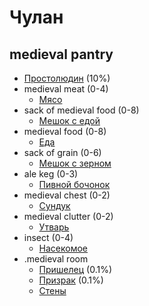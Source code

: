 # Чулан
## medieval pantry

*   [Простолюдин](../people/peasant.md) (10%)
*   medieval meat (0-4)
    *   [Мясо](../items/meat.md)
*   sack of medieval food (0-8)
    *   [Мешок с едой](../items/sack-of-food.md)
*   medieval food (0-8)
    *   [Еда](../items/food.md)
*   sack of grain (0-6)
    *   [Мешок с зерном](../items/sack-of-grain.md)
*   ale keg (0-3)
    *   [Пивной бочонок](../items/ale-keg.md)
*   medieval chest (0-2)
    *   [Сундук](../items/chest.md)
*   medieval clutter (0-2)
    *   [Утварь](../items/clutter.md)
*   insect (0-4)
    *   [Насекомое](../animals/insect.md)
*   .medieval room
    *   [Пришелец](../people/visitor.md) (0.1%)
    *   [Призрак](../people/ghost.md) (0.1%)
    *   [Стены](../building/walls.md)
